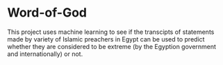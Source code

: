 # Word-of-God

This project uses machine learning to see if the transcipts of statements made by variety of Islamic preachers in Egypt can be used to predict whether they are considered to be extreme (by the Egyption government and internationally) or not. 
